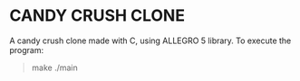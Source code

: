 # CANDY CRUSH CLONE
A candy crush clone made with C, using ALLEGRO 5 library.
To execute the program:
> make
> ./main
